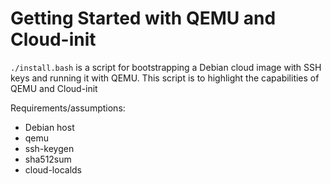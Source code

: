 # Getting Started with QEMU and Cloud-init

`./install.bash` is a script for bootstrapping a Debian cloud image with SSH keys and running it with QEMU. This script is to highlight the capabilities of QEMU and Cloud-init

Requirements/assumptions:
- Debian host
- qemu
- ssh-keygen
- sha512sum
- cloud-localds
